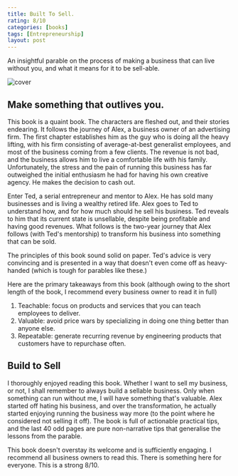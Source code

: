 ```yaml
---
title: Built To Sell.
rating: 8/10
categories: [books]
tags: [Entrepreneurship]
layout: post
---
```


An insightful parable on the process of making a business that can live without you, and what it means for it to be sell-able.

![cover](https://i.gr-assets.com/images/S/compressed.photo.goodreads.com/books/1311705645l/10075698.jpg)

## Make something that outlives you.
This book is a quaint book. The characters are fleshed out, and their stories endearing. It follows the journey of Alex, a business owner of an advertising firm. The first chapter establishes him as the guy who is doing all the heavy lifting, with his firm consisting of average-at-best generalist employees, and most of the business coming from a few clients. The revenue is not bad, and the business allows him to live a comfortable life with his family. Unfortunately, the stress and the pain of running this business has far outweighed the initial enthusiasm he had for having his own creative agency. He makes the decision to cash out.

Enter Ted, a serial entrepreneur and mentor to Alex. He has sold many businesses and is living a wealthy retired life. Alex goes to Ted to understand how, and for how much should he sell his business. Ted reveals to him that its current state is unsellable, despite being profitable and having good revenues. What follows is the two-year journey that Alex follows (with Ted's mentorship) to transform his business into something that can be sold.

The principles of this book sound solid on paper. Ted's advice is very convincing and is presented in a way that doesn't even come off as heavy-handed (which is tough for parables like these.)

Here are the primary takeaways from this book (although owing to the short length of the book, I recommend every business owner to read it in full)
1. Teachable: focus on products and services that you can teach employees to deliver. 
2. Valuable: avoid price wars by specializing in doing one thing better than anyone else.
3. Repeatable: generate recurring revenue by engineering products that customers have to repurchase often.

## Build to Sell
I thoroughly enjoyed reading this book. Whether I want to sell my business, or not, I shall remember to always build a sellable business. Only when something can run without me, I will have something that's valuable. Alex started off hating his business, and over the transformation, he actually started enjoying running the business way more (to the point where he considered not selling it off). 
The book is full of actionable practical tips, and the last 40 odd pages are pure non-narrative tips that generalise the lessons from the parable.

This book doesn't overstay its welcome and is sufficiently engaging. I recommend all business owners to read this. There is something here for everyone. This is a strong 8/10.